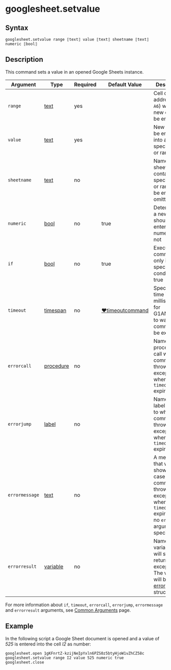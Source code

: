 # googlesheet.setvalue

## Syntax

```G1ANT
googlesheet.setvalue range ⟦text⟧ value ⟦text⟧ sheetname ⟦text⟧ numeric ⟦bool⟧
```

## Description

This command sets a value in an opened Google Sheets instance.

| Argument | Type | Required | Default Value | Description |
| -------- | ---- | -------- | ------------- | ----------- |
|`range`| [text](](https://manual.g1ant.com/link/G1ANT.Language/G1ANT.Language/Structures/TextStructure.md)) | yes |  | Cell or range address (e.g. `A6`) where new data will be entered |
|`value`| [text](](https://manual.g1ant.com/link/G1ANT.Language/G1ANT.Language/Structures/TextStructure.md)) | yes | | New value to be entered into a specified cell or range |
|`sheetname`| [text](](https://manual.g1ant.com/link/G1ANT.Language/G1ANT.Language/Structures/TextStructure.md)) | no |  | Name of the sheet which contains the specified cell or range; can be empty or omitted |
|`numeric`| [bool](](https://manual.g1ant.com/link/G1ANT.Language/G1ANT.Language/Structures/BooleanStructure.md)) | no | true | Determines if a new value should be entered as numeric or not |
| `if`           | [bool](](https://manual.g1ant.com/link/G1ANT.Language/G1ANT.Language/Structures/BooleanStructure.md)) | no       | true                                                        | Executes the command only if a specified condition is true   |
| `timeout`      | [timespan](](https://manual.g1ant.com/link/G1ANT.Language/G1ANT.Language/Structures/TimeSpanStructure.md)) | no       | [♥timeoutcommand](](https://manual.g1ant.com/link/G1ANT.Language/G1ANT.Addon.Core/Variables/TimeoutCommandVariable.md)) | Specifies time in milliseconds for G1ANT.Robot to wait for the command to be executed |
| `errorcall`    | [procedure](](https://manual.g1ant.com/link/G1ANT.Language/G1ANT.Language/Structures/ProcedureStructure.md)) | no       |                                                             | Name of a procedure to call when the command throws an exception or when a given `timeout` expires |
| `errorjump`    | [label](](https://manual.g1ant.com/link/G1ANT.Language/G1ANT.Language/Structures/LabelStructure.md)) | no       |                                                             | Name of the label to jump to when the command throws an exception or when a given `timeout` expires |
| `errormessage` | [text](](https://manual.g1ant.com/link/G1ANT.Language/G1ANT.Language/Structures/TextStructure.md)) | no       |                                                             | A message that will be shown in case the command throws an exception or when a given `timeout` expires, and no `errorjump` argument is specified |
| `errorresult`  | [variable](](https://manual.g1ant.com/link/G1ANT.Language/G1ANT.Language/Structures/VariableStructure.md)) | no       |                                                             | Name of a variable that will store the returned exception. The variable will be of [error](](https://manual.g1ant.com/link/G1ANT.Language/G1ANT.Language/Structures/ErrorStructure.md)) structure  |

For more information about `if`, `timeout`, `errorcall`, `errorjump`, `errormessage` and `errorresult` arguments, see [Common Arguments](https://github.com/G1ANT-Robot/G1ANT.Manual/blob/develop/appendices/common-arguments.md) page.

## Example

In the following script a Google Sheet document is opened and a value of *525* is entered into the cell *I2* as number:

```G1ANT
googlesheet.open 1gKFnrtZ-kzijNeIpYxln6PZS0z5btyHjoW1vZhCZ58c
googlesheet.setvalue range I2 value 525 numeric true
googlesheet.close
```

